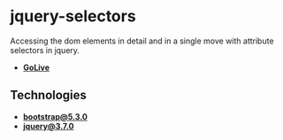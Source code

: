 # jquery-selectors

Accessing the dom elements in detail and in a single move with attribute selectors in jquery.

- [**GoLive**](https://vitejs.dev)

## Technologies

- [**bootstrap@5.3.0**](https://getbootstrap.com/docs/5.3/getting-started/introduction/)
- [**jquery@3.7.0**](https://jquery.com)